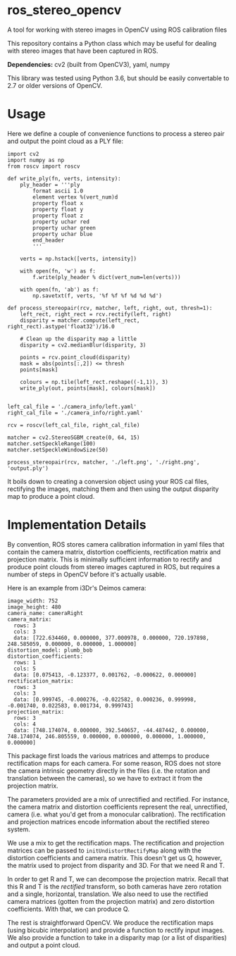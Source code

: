 # ros_stereo_opencv

A tool for working with stereo images in OpenCV using ROS calibration files

This repository contains a Python class which may be useful for dealing with stereo images that have been captured in ROS.

**Dependencies:** cv2 (built from OpenCV3), yaml, numpy

This library was tested using Python 3.6, but should be easily convertable to 2.7 or older versions of OpenCV.

# Usage

Here we define a couple of convenience functions to process a stereo pair and output the point cloud as a PLY file:

```
import cv2
import numpy as np
from roscv import roscv

def write_ply(fn, verts, intensity):
    ply_header = '''ply
        format ascii 1.0
        element vertex %(vert_num)d
        property float x
        property float y
        property float z
        property uchar red
        property uchar green
        property uchar blue
        end_header
        '''

    verts = np.hstack([verts, intensity])

    with open(fn, 'w') as f:
        f.write(ply_header % dict(vert_num=len(verts)))

    with open(fn, 'ab') as f:
        np.savetxt(f, verts, '%f %f %f %d %d %d')
        
def process_stereopair(rcv, matcher, left, right, out, thresh=1):
    left_rect, right_rect = rcv.rectify(left, right)
    disparity = matcher.compute(left_rect, right_rect).astype('float32')/16.0
    
    # Clean up the disparity map a little
    disparity = cv2.medianBlur(disparity, 3)
        
    points = rcv.point_cloud(disparity)
    mask = abs(points[:,2]) <= thresh
    points[mask]
    
    colours = np.tile(left_rect.reshape((-1,1)), 3)
    write_ply(out, points[mask], colours[mask])


left_cal_file = './camera_info/left.yaml'
right_cal_file = './camera_info/right.yaml'

rcv = roscv(left_cal_file, right_cal_file)

matcher = cv2.StereoSGBM_create(0, 64, 15)
matcher.setSpeckleRange(100)
matcher.setSpeckleWindowSize(50)

process_stereopair(rcv, matcher, './left.png', './right.png', 'output.ply')
```

It boils down to creating a conversion object using your ROS cal files, rectifying the images, matching them and then using the output disparity map to produce a point cloud.

# Implementation Details
By convention, ROS stores camera calibration information in yaml files that contain the camera matrix, distortion coefficients, rectification matrix and projection matrix. This is minimally sufficient information to rectify and produce point clouds from stereo images captured in ROS, but requires a number of steps in OpenCV before it's actually usable.

Here is an example from i3Dr's Deimos camera:

```
image_width: 752
image_height: 480
camera_name: cameraRight
camera_matrix:
  rows: 3
  cols: 3
  data: [722.634460, 0.000000, 377.000978, 0.000000, 720.197898, 248.585059, 0.000000, 0.000000, 1.000000]
distortion_model: plumb_bob
distortion_coefficients:
  rows: 1
  cols: 5
  data: [0.075413, -0.123377, 0.001762, -0.000622, 0.000000]
rectification_matrix:
  rows: 3
  cols: 3
  data: [0.999745, -0.000276, -0.022582, 0.000236, 0.999998, -0.001740, 0.022583, 0.001734, 0.999743]
projection_matrix:
  rows: 3
  cols: 4
  data: [748.174074, 0.000000, 392.540657, -44.487442, 0.000000, 748.174074, 246.805559, 0.000000, 0.000000, 0.000000, 1.000000, 0.000000]
```
This package first loads the various matrices and attemps to produce rectification maps for each camera. For some reason, ROS does not store the camera intrinsic geometry directly in the files (i.e. the rotation and translation between the cameras), so we have to extract it from the projection matrix.

The parameters provided are a mix of unrectified and rectified. For instance, the camera matrix and distortion coefficients represent the real, unrectified, camera (i.e. what you'd get from a monocular calibration). The rectification and projection matrices encode information about the rectified stereo system.

We use a mix to get the rectification maps. The rectification and projection matrices can be passed to `initUndistortRectifyMap` along with the distortion coefficients and camera matrix. This doesn't get us Q, however, the matrix used to project from disparity and 3D. For that we need R and T.

In order to get R and T, we can decompose the projection matrix. Recall that this R and T is the _rectified_ transform, so both cameras have zero rotation and a single, horizontal, translation. We also need to use the rectified camera matrices (gotten from the projection matrix) and zero distortion coefficients. With that, we can produce Q.

The rest is straightforward OpenCV. We produce the rectification maps (using bicubic interpolation) and provide a function to rectify input images. We also provide a function to take in a disparity map (or a list of disparities) and output a point cloud.




